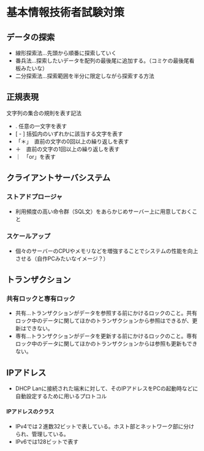 # 基本情報技術者試験対策
## データの探索
* 線形探索法…先頭から順番に探索していく
* 番兵法…探索したいデータを配列の最後尾に追加する。（コミケの最後尾看板みたいな）
* 二分探索法…探索範囲を半分に限定しながら探索する方法
## 正規表現
文字列の集合の規則を表す記法
* . 任意の一文字を表す
* [ - ] 括弧内のいずれかに該当する文字を表す
* 「＊」　直前の文字の0回以上の繰り返しを表す
* ＋　直前の文字の1回以上の繰り返しを表す
* ｜　「or」を表す



## クライアントサーバシステム
### ストアドプロージャ
* 利用頻度の高い命令群（SQL文）をあらかじめサーバー上に用意しておくこと

### スケールアップ
* 個々のサーバーのCPUやメモリなどを増強することでシステムの性能を向上させる（自作PCみたいなイメージ？）

## トランザクション
### 共有ロックと専有ロック
* 共有…トランザクションがデータを参照する前にかけるロックのこと。共有ロック中のデータに関してほかのトランザクションから参照はできるが、更新はできない。
* 専有…トランザクションがデータを更新する前にかけるロックのこと。専有ロック中のデータに関してほかのトランザクションからは参照も更新もできない。

## IPアドレス
* DHCP Lanに接続された端末に対して、そのIPアドレスをPCの起動時などに自動設定するために用いるプロトコル


#### IPアドレスのクラス
* IPv4では２進数32ビットで表している。ホスト部とネットワーク部に分けられ、管理している。
* IPv6では128ビットで表す
